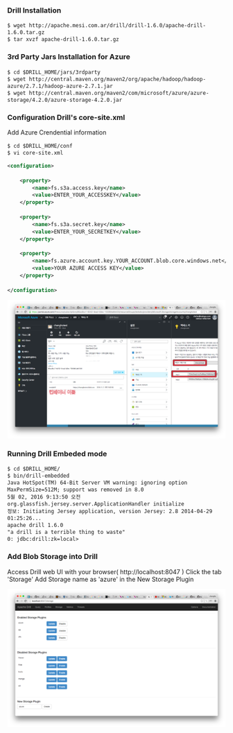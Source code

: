 ### Drill Installation

```shell
$ wget http://apache.mesi.com.ar/drill/drill-1.6.0/apache-drill-1.6.0.tar.gz
$ tar xvzf apache-drill-1.6.0.tar.gz
```

### 3rd Party Jars Installation for Azure

```shell
$ cd $DRILL_HOME/jars/3rdparty
$ wget http://central.maven.org/maven2/org/apache/hadoop/hadoop-azure/2.7.1/hadoop-azure-2.7.1.jar
$ wget http://central.maven.org/maven2/com/microsoft/azure/azure-storage/4.2.0/azure-storage-4.2.0.jar
```

### Configuration Drill's core-site.xml

Add Azure Crendential information

```shell
$ cd $DRILL_HOME/conf
$ vi core-site.xml
```

```xml
<configuration>

    <property>
        <name>fs.s3a.access.key</name>
        <value>ENTER_YOUR_ACCESSKEY</value>
    </property>

    <property>
        <name>fs.s3a.secret.key</name>
        <value>ENTER_YOUR_SECRETKEY</value>
    </property>

    <property>
        <name>fs.azure.account.key.YOUR_ACCOUNT.blob.core.windows.net</name>
        <value>YOUR AZURE ACCESS KEY</value>
    </property>

</configuration>
```

![Image of Azure Portal](https://github.com/choochangho/drill-blob/blob/master/images/Azure_Portal.png)

### Running Drill Embeded mode

```shell
$ cd $DRILL_HOME/
$ bin/drill-embedded 
Java HotSpot(TM) 64-Bit Server VM warning: ignoring option MaxPermSize=512M; support was removed in 8.0
5월 02, 2016 9:13:50 오전 org.glassfish.jersey.server.ApplicationHandler initialize
정보: Initiating Jersey application, version Jersey: 2.8 2014-04-29 01:25:26...
apache drill 1.6.0 
"a drill is a terrible thing to waste"
0: jdbc:drill:zk=local>
```

### Add Blob Storage into Drill

Access Drill web UI with your browser( http://localhost:8047 )
Click the tab 'Storage'
Add Storage name as  'azure' in the New Storage Plugin

![Image of Drill Storage](https://github.com/choochangho/drill-blob/blob/master/images/drill_storage_tab.png)
